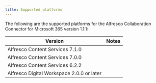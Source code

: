 ```yaml
---
title: Supported platforms
---
```


The following are the supported platforms for the Alfresco Collaboration Connector for Microsoft 365 version 1.1.1:

| Version | Notes |
| ------- | ----- |
| Alfresco Content Services 7.1.0 | |
| Alfresco Content Services 7.0.0 | |
| Alfresco Content Services 6.2.2 | |
| Alfresco Digital Workspace 2.0.0 or later| |

